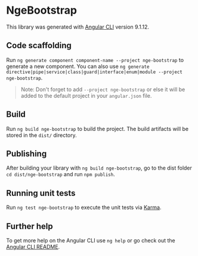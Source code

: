 # NgeBootstrap

This library was generated with [Angular CLI](https://github.com/angular/angular-cli) version 9.1.12.

## Code scaffolding

Run `ng generate component component-name --project nge-bootstrap` to generate a new component. You can also use `ng generate directive|pipe|service|class|guard|interface|enum|module --project nge-bootstrap`.
> Note: Don't forget to add `--project nge-bootstrap` or else it will be added to the default project in your `angular.json` file. 

## Build

Run `ng build nge-bootstrap` to build the project. The build artifacts will be stored in the `dist/` directory.

## Publishing

After building your library with `ng build nge-bootstrap`, go to the dist folder `cd dist/nge-bootstrap` and run `npm publish`.

## Running unit tests

Run `ng test nge-bootstrap` to execute the unit tests via [Karma](https://karma-runner.github.io).

## Further help

To get more help on the Angular CLI use `ng help` or go check out the [Angular CLI README](https://github.com/angular/angular-cli/blob/master/README.md).
